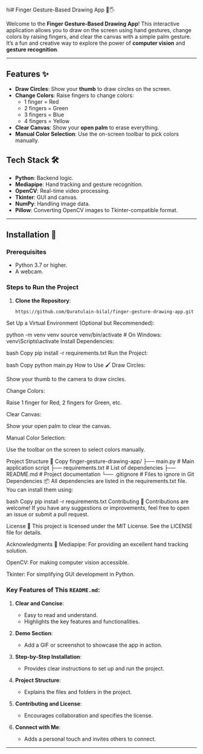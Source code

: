 hi# Finger Gesture-Based Drawing App 🎨🖐️

Welcome to the **Finger Gesture-Based Drawing App**! This interactive application allows you to draw on the screen using hand gestures, change colors by raising fingers, and clear the canvas with a simple palm gesture. It’s a fun and creative way to explore the power of **computer vision** and **gesture recognition**.

---

## Features ✨

- **Draw Circles**: Show your **thumb** to draw circles on the screen.
- **Change Colors**: Raise fingers to change colors:
  - 1 finger = Red
  - 2 fingers = Green
  - 3 fingers = Blue
  - 4 fingers = Yellow
- **Clear Canvas**: Show your **open palm** to erase everything.
- **Manual Color Selection**: Use the on-screen toolbar to pick colors manually.



## Tech Stack 🛠️

- **Python**: Backend logic.
- **Mediapipe**: Hand tracking and gesture recognition.
- **OpenCV**: Real-time video processing.
- **Tkinter**: GUI and canvas.
- **NumPy**: Handling image data.
- **Pillow**: Converting OpenCV images to Tkinter-compatible format.

---

## Installation 🚀

### Prerequisites
- Python 3.7 or higher.
- A webcam.

### Steps to Run the Project

1. **Clone the Repository**:
   ```bash
   https://github.com/Quratulain-bilal/finger-gesture-drawing-app.git
   
Set Up a Virtual Environment (Optional but Recommended):


python -m venv venv
source venv/bin/activate  # On Windows: venv\Scripts\activate
Install Dependencies:

bash
Copy
pip install -r requirements.txt
Run the Project:

bash
Copy
python main.py
How to Use 🖌️
Draw Circles:

Show your thumb to the camera to draw circles.

Change Colors:

Raise 1 finger for Red, 2 fingers for Green, etc.

Clear Canvas:

Show your open palm to clear the canvas.

Manual Color Selection:

Use the toolbar on the screen to select colors manually.

Project Structure 📂
Copy
finger-gesture-drawing-app/
├── main.py                # Main application script
├── requirements.txt       # List of dependencies
├── README.md              # Project documentation
└── .gitignore             # Files to ignore in Git
Dependencies 📦
All dependencies are listed in the requirements.txt file. You can install them using:

bash
Copy
pip install -r requirements.txt
Contributing 🤝
Contributions are welcome! If you have any suggestions or improvements, feel free to open an issue or submit a pull request.

License 📜
This project is licensed under the MIT License. See the LICENSE file for details.

Acknowledgments 🙏
Mediapipe: For providing an excellent hand tracking solution.

OpenCV: For making computer vision accessible.

Tkinter: For simplifying GUI development in Python.



### Key Features of This `README.md`:

1. **Clear and Concise**:
   - Easy to read and understand.
   - Highlights the key features and functionalities.

2. **Demo Section**:
   - Add a GIF or screenshot to showcase the app in action.

3. **Step-by-Step Installation**:
   - Provides clear instructions to set up and run the project.

4. **Project Structure**:
   - Explains the files and folders in the project.

5. **Contributing and License**:
   - Encourages collaboration and specifies the license.

6. **Connect with Me**:
   - Adds a personal touch and invites others to connect.

---



